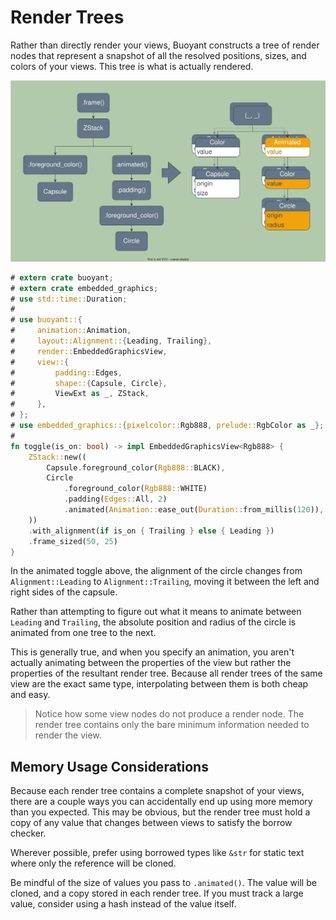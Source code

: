 # Render Trees

Rather than directly render your views, Buoyant constructs a tree of render nodes that
represent a snapshot of all the resolved positions, sizes, and colors of your views.
This tree is what is actually rendered.

![Toggle Render Tree](./images/render-tree.svg)

```rust
# extern crate buoyant;
# extern crate embedded_graphics;
# use std::time::Duration;
# 
# use buoyant::{
#     animation::Animation,
#     layout::Alignment::{Leading, Trailing},
#     render::EmbeddedGraphicsView,
#     view::{
#         padding::Edges,
#         shape::{Capsule, Circle},
#         ViewExt as _, ZStack,
#     },
# };
# use embedded_graphics::{pixelcolor::Rgb888, prelude::RgbColor as _};
# 
fn toggle(is_on: bool) -> impl EmbeddedGraphicsView<Rgb888> {
    ZStack::new((
        Capsule.foreground_color(Rgb888::BLACK),
        Circle
            .foreground_color(Rgb888::WHITE)
            .padding(Edges::All, 2)
            .animated(Animation::ease_out(Duration::from_millis(120)), is_on),
    ))
    .with_alignment(if is_on { Trailing } else { Leading })
    .frame_sized(50, 25)
}
```

In the animated toggle above, the alignment of the circle changes from `Alignment::Leading`
to `Alignment::Trailing`, moving it between the left and right sides of the capsule.

Rather than attempting to figure out what it means to animate between `Leading` and `Trailing`,
the absolute position and radius of the circle is animated from one tree to the next.

This is generally true, and when you specify an animation, you aren't actually animating
between the properties of the view but rather the properties of the resultant render tree.
Because all render trees of the same view are the exact same type, interpolating between
them is both cheap and easy.

> Notice how some view nodes do not produce a render node. The render tree contains only
> the bare minimum information needed to render the view.

## Memory Usage Considerations

Because each render tree contains a complete snapshot of your views, there are a couple
ways you can accidentally end up using more memory than you expected. This may be obvious,
but the render tree must hold a copy of any value that changes between views to satisfy
the borrow checker.

Wherever possible, prefer using borrowed types like `&str` for static text where only the
reference will be cloned.

Be mindful of the size of values you pass to `.animated()`. The value will be cloned,
and a copy stored in each render tree. If you must track a large value, consider
using a hash instead of the value itself.
